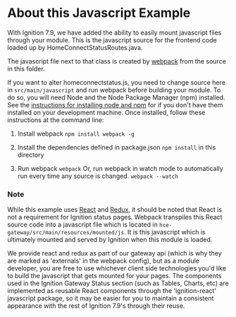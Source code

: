 # About this Javascript Example

With Ignition 7.9, we have added the ability to easily mount javascript files through your module.  This is the javascript source for the frontend code loaded up by HomeConnectStatusRoutes.java.  

The javascript file next to that class is created by [webpack](https://webpack.github.io/) from the source in this folder.

If you want to alter homeconnectstatus.js, you need to change source here in `src/main/javascript` and run webpack before building your module.  To do so, you will need Node and the Node Package Manager (npm) installed.  See the [instructions for installing node and npm](https://docs.npmjs.com/getting-started/installing-node) for if you don't have them installed on your development machine.  Once installed, follow these instructions at the command line:

1. Install webpack
	`npm install webpack -g`
	
2. Install the dependencies defined in package.json
	`npm install` in this directory

3. Run webpack
	`webpack`
   Or, run webpack in watch mode to automatically run every time any source is changed.
	`webpack --watch`
	
### Note

While this example uses [React](https://facebook.github.io/react/) and [Redux](http://redux.js.org/), it should be noted that React is not a requirement for Ignition status pages.  Webpack transpiles this React source code into a javascript file which is located in `hce-gateway/src/main/resources/mounted/js`.  It is this javascript which is ultimately mounted and served by Ignition when this module is loaded.  

We provide react and redux as part of our gateway api (which is why they are marked as 'externals' in the webpack config), but as a module developer, you are free to use whichever client side technologies you'd like to build the javascript that gets mounted for your pages.  The components used in the Ignition Gateway Status section (such as Tables, Charts, etc) are implemented as reusable React components through the 'ignition-react' javascript package, so it may be easier for you to maintain a consistent appearance with the rest of Ignition 7.9's through their reuse.  
